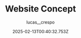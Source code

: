 ---
title: "Website Concept"
author: "lucas__crespo"
date: "2025-02-13T00:40:32.753Z"
draft: false
type: "post"
layout: "single"
categories: [""]
tags: [""]
source: "X"
source_link: "https://x.com/lucas__crespo/status/1869477610234982869"
media: "/uploads/x.com_hvk3QsvB_p4SBXWy.mp4"
media_type: "video"

social:
  commentary: ""
  scheduledFor: null
  status: "draft"
---